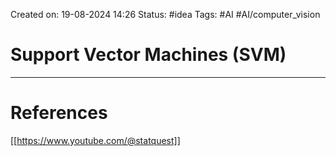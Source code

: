 Created on: 19-08-2024 14:26
Status: #idea
Tags: #AI #AI/computer_vision 
# Support Vector Machines (SVM)





-----------------
# References
[[https://www.youtube.com/@statquest]]